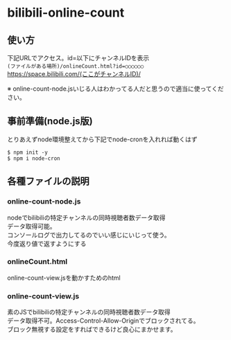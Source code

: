 # bilibili-online-count

## 使い方
下記URLでアクセス。id=以下にチャンネルIDを表示<br>
`(ファイルがある場所)/onlineCount.html?id=○○○○○○`
https://space.bilibili.com/(ここがチャンネルID)/

※ online-count-node.jsいじる人はわかってる人だと思うので適当に使ってください。

## 事前準備(node.js版)
とりあえずnode環境整えてから下記でnode-cronを入れれば動くはず
```
$ npm init -y
$ npm i node-cron
```

## 各種ファイルの説明
### online-count-node.js
nodeでbilibiliの特定チャンネルの同時視聴者数データ取得<br>
データ取得可能。<br>
コンソールログで出力してるのでいい感じにいじって使う。<br>
今度返り値で返すようにする

### onlineCount.html
online-count-view.jsを動かすためのhtml

### online-count-view.js
素のJSでbilibiliの特定チャンネルの同時視聴者数データ取得<br>
データ取得不可。Access-Control-Allow-Originでブロックされてる。<br>
ブロック無視する設定をすればできるけど良心にまかせます。

